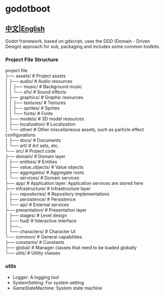 # godotboot
## [中文](README.md)|[English](README_EN.md)
Godot framework, based on gdscript, uses the DDD (Domain - Driven Design) approach for sub, packaging and includes some common toolkits.
  
### Project File Structure
  
project file  
├── assets/ # Project assets  
│ ├── audio/ # Audio resources  
│ │ ├── music/ # Background music  
│ │ └── sfx/ # Sound effects  
│ ├── graphics/ # Graphic resources  
│ │ ├── textures/ # Textures  
│ │ ├── sprites/ # Sprites  
│ │ └── fonts/ # Fonts  
│ ├── models/ # 3D model resources  
│ ├── localization/ # Localization  
│ └── other/ # Other miscellaneous assets, such as particle effect configurations  
│ 		├── docs/ # Documents  
│ 		└── art/ # Art sets, etc.  
└── src/ # Project code  
	├── domain/ # Domain layer  
	│ ├── entities/ # Entities  
	│ ├── value_objects/ # Value objects  
	│ ├── aggregates/ # Aggregate roots  
	│ └── services/ # Domain services  
	├── app/ # Application layer: Application services are stored here  
	├── infrastructure/ # Infrastructure layer  
	│ ├── repositories/ # Repository implementations  
	│ ├── persistence/ # Persistence  
	│ └── api/ # External services  
	├── presentation/ # Presentation layer  
	│ ├── stages/ # Level design  
	│ ├── hud/ # Interactive interface  
	│ ├──...  
	│ └── characters/ # Character UI  
	└── common/ # General capabilities  
		├── constants/ # Constants  
		├── global/ # Manager classes that need to be loaded globally  
		└── utils/ # Utility classes
  
### utils
+ Logger: A logging tool
+ SystemSetting: For system setting
+ GameStateMachine: System state machine
